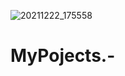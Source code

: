 ![20211222_175558](https://user-images.githubusercontent.com/97457075/148988201-25d311aa-14e0-438c-adb3-35ed37f3a653.jpg)
# MyPojects.-
